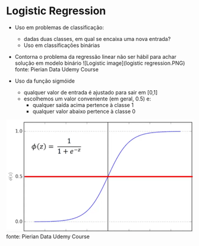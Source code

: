# Logistic Regression

* Uso em problemas de classificação:
    * dadas duas classes, em qual se encaixa uma nova entrada?
    * Uso em classificações binárias

* Contorna o problema da regressão linear não ser hábil para achar solução em modelo binário
![Logistic image](logistic regression.PNG)
fonte: Pierian Data Udemy Course

* Uso da função sigmóide
    * qualquer valor de entrada é ajustado para sair em [0,1]
    * escolhemos um valor conveniente (em geral, 0.5) e:
        * qualquer saída acima pertence à classe 1
        * qualquer valor abaixo pertence à classe 0

![sigmoid image](sigmoide.PNG)
fonte: Pierian Data Udemy Course